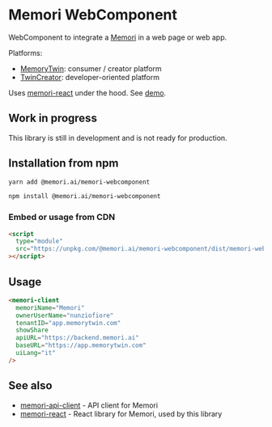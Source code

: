 # Memori WebComponent

WebComponent to integrate a [Memori](https://memori.ai) in a web page or web app.

Platforms:

- [MemoryTwin](https://app.memorytwin.com/en): consumer / creator platform
- [TwinCreator](https://app.twincreator.com/en): developer-oriented platform

Uses [memori-react](https://github.com/memori-ai/memori-react) under the hood.
See [demo](https://memori-ai.github.io/memori-webcomponent/example/).

## Work in progress

This library is still in development and is not ready for production.

## Installation from npm

```bash
yarn add @memori.ai/memori-webcomponent
```

```bash
npm install @memori.ai/memori-webcomponent
```

### Embed or usage from CDN

```html
<script
  type="module"
  src="https://unpkg.com/@memori.ai/memori-webcomponent/dist/memori-webcomponent.js"
></script>
```

## Usage

```html
<memori-client
  memoriName="Memori"
  ownerUserName="nunziofiore"
  tenantID="app.memorytwin.com"
  showShare
  apiURL="https://backend.memori.ai"
  baseURL="https://app.memorytwin.com"
  uiLang="it"
/>
```

## See also

- [memori-api-client](https://github.com/memori-ai/memori-api-client) - API client for Memori
- [memori-react](https://github.com/memori-ai/memori-react) - React library for Memori, used by this library

